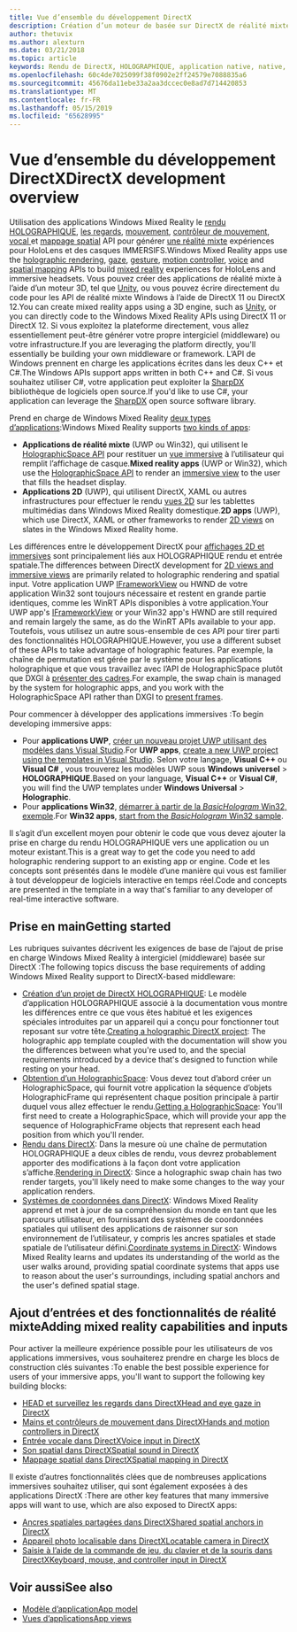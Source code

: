 ```yaml
---
title: Vue d’ensemble du développement DirectX
description: Création d’un moteur de basée sur DirectX de réalité mixte à l’aide de l’API de réalité mixte Windows directement.
author: thetuvix
ms.author: alexturn
ms.date: 03/21/2018
ms.topic: article
keywords: Rendu de DirectX, HOLOGRAPHIQUE, application native, native, WinRT, WinRT app, API de la plateforme, moteur personnalisé, intergiciel (middleware)
ms.openlocfilehash: 60c4de7025099f38f0902e2ff24579e7088835a6
ms.sourcegitcommit: 45676da11ebe33a2aa3dccec0e8ad7d714420853
ms.translationtype: MT
ms.contentlocale: fr-FR
ms.lasthandoff: 05/15/2019
ms.locfileid: "65628995"
---
```

# <a name="directx-development-overview"></a><span data-ttu-id="d19c8-104">Vue d’ensemble du développement DirectX</span><span class="sxs-lookup"><span data-stu-id="d19c8-104">DirectX development overview</span></span>

<span data-ttu-id="d19c8-105">Utilisation des applications Windows Mixed Reality le [rendu HOLOGRAPHIQUE](rendering.md), [les regards](gaze.md), [mouvement](gestures.md), [contrôleur de mouvement](motion-controllers.md), [vocal ](voice-input.md) et [mappage spatial](spatial-mapping.md) API pour générer [une réalité mixte](mixed-reality.md) expériences pour HoloLens et des casques IMMERSIFS.</span><span class="sxs-lookup"><span data-stu-id="d19c8-105">Windows Mixed Reality apps use the [holographic rendering](rendering.md), [gaze](gaze.md), [gesture](gestures.md), [motion controller](motion-controllers.md), [voice](voice-input.md) and [spatial mapping](spatial-mapping.md) APIs to build [mixed reality](mixed-reality.md) experiences for HoloLens and immersive headsets.</span></span> <span data-ttu-id="d19c8-106">Vous pouvez créer des applications de réalité mixte à l’aide d’un moteur 3D, tel que [Unity](unity-development-overview.md), ou vous pouvez écrire directement du code pour les API de réalité mixte Windows à l’aide de DirectX 11 ou DirectX 12.</span><span class="sxs-lookup"><span data-stu-id="d19c8-106">You can create mixed reality apps using a 3D engine, such as [Unity](unity-development-overview.md), or you can directly code to the Windows Mixed Reality APIs using DirectX 11 or DirectX 12.</span></span> <span data-ttu-id="d19c8-107">Si vous exploitez la plateforme directement, vous allez essentiellement peut-être générer votre propre intergiciel (middleware) ou votre infrastructure.</span><span class="sxs-lookup"><span data-stu-id="d19c8-107">If you are leveraging the platform directly, you'll essentially be building your own middleware or framework.</span></span> <span data-ttu-id="d19c8-108">L’API de Windows prennent en charge les applications écrites dans les deux C++ et C#.</span><span class="sxs-lookup"><span data-stu-id="d19c8-108">The Windows APIs support apps written in both C++ and C#.</span></span> <span data-ttu-id="d19c8-109">Si vous souhaitez utiliser C#, votre application peut exploiter la [SharpDX](http://sharpdx.org/) bibliothèque de logiciels open source.</span><span class="sxs-lookup"><span data-stu-id="d19c8-109">If you'd like to use C#, your application can leverage the [SharpDX](http://sharpdx.org/) open source software library.</span></span>

<span data-ttu-id="d19c8-110">Prend en charge de Windows Mixed Reality [deux types d’applications](app-views.md):</span><span class="sxs-lookup"><span data-stu-id="d19c8-110">Windows Mixed Reality supports [two kinds of apps](app-views.md):</span></span>
* <span data-ttu-id="d19c8-111">**Applications de réalité mixte** (UWP ou Win32), qui utilisent le [HolographicSpace API](getting-a-holographicspace.md) pour restituer un [vue immersive](app-views.md) à l’utilisateur qui remplit l’affichage de casque.</span><span class="sxs-lookup"><span data-stu-id="d19c8-111">**Mixed reality apps** (UWP or Win32), which use the [HolographicSpace API](getting-a-holographicspace.md) to render an [immersive view](app-views.md) to the user that fills the headset display.</span></span>
* <span data-ttu-id="d19c8-112">**Applications 2D** (UWP), qui utilisent DirectX, XAML ou autres infrastructures pour effectuer le rendu [vues 2D](app-views.md#2d-views) sur les tablettes multimédias dans Windows Mixed Reality domestique.</span><span class="sxs-lookup"><span data-stu-id="d19c8-112">**2D apps** (UWP), which use DirectX, XAML or other frameworks to render [2D views](app-views.md#2d-views) on slates in the Windows Mixed Reality home.</span></span>

<span data-ttu-id="d19c8-113">Les différences entre le développement DirectX pour [affichages 2D et immersives](app-views.md) sont principalement liés aux HOLOGRAPHIQUE rendu et entrée spatiale.</span><span class="sxs-lookup"><span data-stu-id="d19c8-113">The differences between DirectX development for [2D views and immersive views](app-views.md) are primarily related to holographic rendering and spatial input.</span></span> <span data-ttu-id="d19c8-114">Votre application UWP [IFrameworkView](https://msdn.microsoft.com/library/windows/apps/windows.applicationmodel.core.iframeworkview.aspx) ou HWND de votre application Win32 sont toujours nécessaire et restent en grande partie identiques, comme les WinRT APIs disponibles à votre application.</span><span class="sxs-lookup"><span data-stu-id="d19c8-114">Your UWP app's [IFrameworkView](https://msdn.microsoft.com/library/windows/apps/windows.applicationmodel.core.iframeworkview.aspx) or your Win32 app's HWND are still required and remain largely the same, as do the WinRT APIs available to your app.</span></span> <span data-ttu-id="d19c8-115">Toutefois, vous utilisez un autre sous-ensemble de ces API pour tirer parti des fonctionnalités HOLOGRAPHIQUE.</span><span class="sxs-lookup"><span data-stu-id="d19c8-115">However, you use a different subset of these APIs to take advantage of holographic features.</span></span> <span data-ttu-id="d19c8-116">Par exemple, la chaîne de permutation est gérée par le système pour les applications holographique et que vous travaillez avec l’API de HolographicSpace plutôt que DXGI à [présenter des cadres](rendering-in-directx.md).</span><span class="sxs-lookup"><span data-stu-id="d19c8-116">For example, the swap chain is managed by the system for holographic apps, and you work with the HolographicSpace API rather than DXGI to [present frames](rendering-in-directx.md).</span></span>

<span data-ttu-id="d19c8-117">Pour commencer à développer des applications immersives :</span><span class="sxs-lookup"><span data-stu-id="d19c8-117">To begin developing immersive apps:</span></span>
* <span data-ttu-id="d19c8-118">Pour **applications UWP**, [créer un nouveau projet UWP utilisant des modèles dans Visual Studio](creating-a-holographic-directx-project.md).</span><span class="sxs-lookup"><span data-stu-id="d19c8-118">For **UWP apps**, [create a new UWP project using the templates in Visual Studio](creating-a-holographic-directx-project.md).</span></span> <span data-ttu-id="d19c8-119">Selon votre langage, **Visual C++**  ou **Visual C#** , vous trouverez les modèles UWP sous **Windows universel**  >   **HOLOGRAPHIQUE**.</span><span class="sxs-lookup"><span data-stu-id="d19c8-119">Based on your language, **Visual C++** or **Visual C#**, you will find the UWP templates under **Windows Universal** > **Holographic**.</span></span>
* <span data-ttu-id="d19c8-120">Pour **applications Win32**, [démarrer à partir de la *BasicHologram* Win32, exemple](creating-a-holographic-directx-project.md#creating-a-win32-project).</span><span class="sxs-lookup"><span data-stu-id="d19c8-120">For **Win32 apps**, [start from the *BasicHologram* Win32 sample](creating-a-holographic-directx-project.md#creating-a-win32-project).</span></span>

<span data-ttu-id="d19c8-121">Il s’agit d’un excellent moyen pour obtenir le code que vous devez ajouter la prise en charge du rendu HOLOGRAPHIQUE vers une application ou un moteur existant.</span><span class="sxs-lookup"><span data-stu-id="d19c8-121">This is a great way to get the code you need to add holographic rendering support to an existing app or engine.</span></span> <span data-ttu-id="d19c8-122">Code et les concepts sont présentés dans le modèle d’une manière qui vous est familier à tout développeur de logiciels interactive en temps réel.</span><span class="sxs-lookup"><span data-stu-id="d19c8-122">Code and concepts are presented in the template in a way that's familiar to any developer of real-time interactive software.</span></span>

## <a name="getting-started"></a><span data-ttu-id="d19c8-123">Prise en main</span><span class="sxs-lookup"><span data-stu-id="d19c8-123">Getting started</span></span>

<span data-ttu-id="d19c8-124">Les rubriques suivantes décrivent les exigences de base de l’ajout de prise en charge Windows Mixed Reality à intergiciel (middleware) basée sur DirectX :</span><span class="sxs-lookup"><span data-stu-id="d19c8-124">The following topics discuss the base requirements of adding Windows Mixed Reality support to DirectX-based middleware:</span></span>
* <span data-ttu-id="d19c8-125">[Création d’un projet de DirectX HOLOGRAPHIQUE](creating-a-holographic-directx-project.md): Le modèle d’application HOLOGRAPHIQUE associé à la documentation vous montre les différences entre ce que vous êtes habitué et les exigences spéciales introduites par un appareil qui a conçu pour fonctionner tout reposant sur votre tête.</span><span class="sxs-lookup"><span data-stu-id="d19c8-125">[Creating a holographic DirectX project](creating-a-holographic-directx-project.md): The holographic app template coupled with the documentation will show you the differences between what you're used to, and the special requirements introduced by a device that's designed to function while resting on your head.</span></span>
* <span data-ttu-id="d19c8-126">[Obtention d’un HolographicSpace](getting-a-holographicspace.md): Vous devez tout d’abord créer un HolographicSpace, qui fournit votre application la séquence d’objets HolographicFrame qui représentent chaque position principale à partir duquel vous allez effectuer le rendu.</span><span class="sxs-lookup"><span data-stu-id="d19c8-126">[Getting a HolographicSpace](getting-a-holographicspace.md): You'll first need to create a HolographicSpace, which will provide your app the sequence of HolographicFrame objects that represent each head position from which you'll render.</span></span>
* <span data-ttu-id="d19c8-127">[Rendu dans DirectX](rendering-in-directx.md): Dans la mesure où une chaîne de permutation HOLOGRAPHIQUE a deux cibles de rendu, vous devrez probablement apporter des modifications à la façon dont votre application s’affiche.</span><span class="sxs-lookup"><span data-stu-id="d19c8-127">[Rendering in DirectX](rendering-in-directx.md): Since a holographic swap chain has two render targets, you'll likely need to make some changes to the way your application renders.</span></span>
* <span data-ttu-id="d19c8-128">[Systèmes de coordonnées dans DirectX](coordinate-systems-in-directx.md): Windows Mixed Reality apprend et met à jour de sa compréhension du monde en tant que les parcours utilisateur, en fournissant des systèmes de coordonnées spatiales qui utilisent des applications de raisonner sur son environnement de l’utilisateur, y compris les ancres spatiales et stade spatiale de l’utilisateur défini.</span><span class="sxs-lookup"><span data-stu-id="d19c8-128">[Coordinate systems in DirectX](coordinate-systems-in-directx.md): Windows Mixed Reality learns and updates its understanding of the world as the user walks around, providing spatial coordinate systems that apps use to reason about the user's surroundings, including spatial anchors and the user's defined spatial stage.</span></span>

## <a name="adding-mixed-reality-capabilities-and-inputs"></a><span data-ttu-id="d19c8-129">Ajout d’entrées et des fonctionnalités de réalité mixte</span><span class="sxs-lookup"><span data-stu-id="d19c8-129">Adding mixed reality capabilities and inputs</span></span>

<span data-ttu-id="d19c8-130">Pour activer la meilleure expérience possible pour les utilisateurs de vos applications immersives, vous souhaiterez prendre en charge les blocs de construction clés suivantes :</span><span class="sxs-lookup"><span data-stu-id="d19c8-130">To enable the best possible experience for users of your immersive apps, you'll want to support the following key building blocks:</span></span>
* [<span data-ttu-id="d19c8-131">HEAD et surveillez les regards dans DirectX</span><span class="sxs-lookup"><span data-stu-id="d19c8-131">Head and eye gaze in DirectX</span></span>](gaze-in-directx.md)
* [<span data-ttu-id="d19c8-132">Mains et contrôleurs de mouvement dans DirectX</span><span class="sxs-lookup"><span data-stu-id="d19c8-132">Hands and motion controllers in DirectX</span></span>](hands-and-motion-controllers-in-directx.md)
* [<span data-ttu-id="d19c8-133">Entrée vocale dans DirectX</span><span class="sxs-lookup"><span data-stu-id="d19c8-133">Voice input in DirectX</span></span>](voice-input-in-directx.md)
* [<span data-ttu-id="d19c8-134">Son spatial dans DirectX</span><span class="sxs-lookup"><span data-stu-id="d19c8-134">Spatial sound in DirectX</span></span>](spatial-sound-in-directx.md)
* [<span data-ttu-id="d19c8-135">Mappage spatial dans DirectX</span><span class="sxs-lookup"><span data-stu-id="d19c8-135">Spatial mapping in DirectX</span></span>](spatial-mapping-in-directx.md)

<span data-ttu-id="d19c8-136">Il existe d’autres fonctionnalités clées que de nombreuses applications immersives souhaitez utiliser, qui sont également exposées à des applications DirectX :</span><span class="sxs-lookup"><span data-stu-id="d19c8-136">There are other key features that many immersive apps will want to use, which are also exposed to DirectX apps:</span></span>
* [<span data-ttu-id="d19c8-137">Ancres spatiales partagées dans DirectX</span><span class="sxs-lookup"><span data-stu-id="d19c8-137">Shared spatial anchors in DirectX</span></span>](shared-spatial-anchors-in-directx.md)
* [<span data-ttu-id="d19c8-138">Appareil photo localisable dans DirectX</span><span class="sxs-lookup"><span data-stu-id="d19c8-138">Locatable camera in DirectX</span></span>](locatable-camera-in-directx.md)
* [<span data-ttu-id="d19c8-139">Saisie à l’aide de la commande de jeu, du clavier et de la souris dans DirectX</span><span class="sxs-lookup"><span data-stu-id="d19c8-139">Keyboard, mouse, and controller input in DirectX</span></span>](keyboard,-mouse,-and-controller-input-in-directx.md)

## <a name="see-also"></a><span data-ttu-id="d19c8-140">Voir aussi</span><span class="sxs-lookup"><span data-stu-id="d19c8-140">See also</span></span>
* [<span data-ttu-id="d19c8-141">Modèle d’application</span><span class="sxs-lookup"><span data-stu-id="d19c8-141">App model</span></span>](app-model.md)
* [<span data-ttu-id="d19c8-142">Vues d’applications</span><span class="sxs-lookup"><span data-stu-id="d19c8-142">App views</span></span>](app-views.md)
